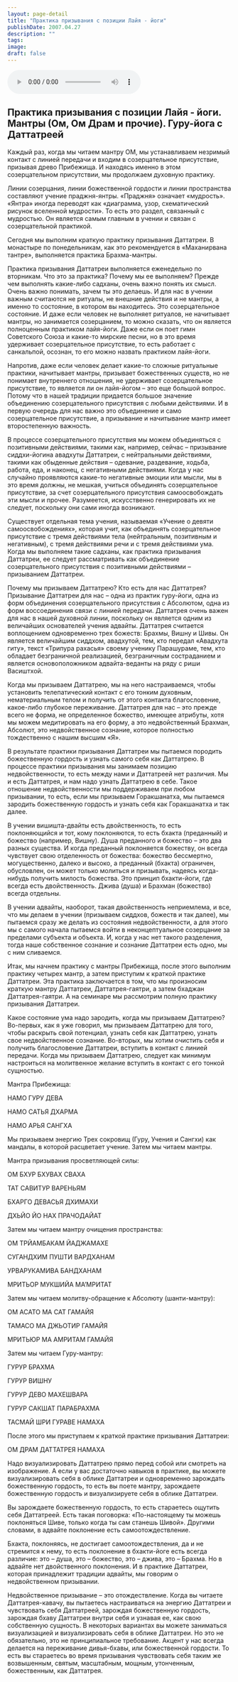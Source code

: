 ```yaml
---
layout: page-detail
title: "Практика призывания с позиции Лайя - йоги"
publishDate: 2007.04.27
description: ""
tags:
image:
draft: false
---
```


<audio title="2007.04.27 - Практика призывания с позиции Лайя - йоги.mp3" src="/upload/iblock/74b/74b033609eb44e2210bd8c4ca7cd7470.mp3" controls=""></audio>

## 
## **Практика призывания с позиции Лайя - йоги.** **Мантры (Ом, Ом Драм и прочие).** **Гуру-йога с Даттатреей** 
 Каждый раз, когда мы читаем мантру ОМ, мы устанавливаем незримый контакт с линией передачи и входим в созерцательное присутствие, призывая древо Прибежища. И находясь именно в этом созерцательном присутствии, мы продолжаем духовную практику.

 Линии созерцания, линии божественной гордости и линии пространства составляют учение праджня-янтры. «Праджня» означает «мудрость». «Янтра» иногда переводят как «диаграмма, узор, схематический рисунок вселенной мудрости». То есть это раздел, связанный с мудростью. Он является самым главным в учении и связан с созерцательной практикой.

 Сегодня мы выполним краткую практику призывания Даттатреи. В монастыре по понедельникам, как это рекомендуется в «Маханирвана тантре», выполняется практика Брахма-мантры.

 Практика призывания Даттатреи выполняется еженедельно по вторникам. Что это за практика? Почему мы ее выполняем? Прежде чем выполнять какие-либо садханы, очень важно понять их смысл. Очень важно понимать, зачем ты это делаешь. И для нас в учении важным считаются не ритуалы, не внешние действия и не мантры, а именно то состояние, в котором вы находитесь. Это созерцательное состояние. И даже если человек не выполняет ритуалов, не начитывает мантры, но занимается созерцанием, то можно сказать, что он является полноценным практиком лайя-йоги. Даже если он поет гимн Советского Союза и какие-то мирские песни, но в это время удерживает созерцательное присутствие, то есть работает с санкальпой, осознан, то его можно назвать практиком лайя-йоги.

 Напротив, даже если человек делает какие-то сложные ритуальные практики, начитывает мантры, призывает божественных существ, но не понимает внутреннего отношения, не удерживает созерцательное присутствие, то является ли он лайя-йогом – это еще большой вопрос. Потому что в нашей традиции придается большое значение объединению созерцательного присутствия с любыми действиями. И в первую очередь для нас важно это объединение и само созерцательное присутствие, а призывание и начитывание мантр имеет второстепенную важность.

 В процессе созерцательного присутствия мы можем объединяться с позитивными действиями, такими как, например, сейчас – призывание сиддхи-йогина авадхуты Даттатреи, с нейтральными действиями, такими как обыденные действия – одевание, раздевание, ходьба, работа, еда, и наконец, с негативными действиями. Когда у нас случайно проявляются какие-то негативные эмоции или мысли, мы в это время должны, не мешкая, учиться объединять созерцательное присутствие, за счет созерцательного присутствия самоосвобождать эти мысли и прочее. Разумеется, искусственно генерировать их не следует, поскольку они сами иногда возникают.

 Существует отдельная тема учения, называемая «Учение о девяти самоосвобождениях», которая учит, как объединять созерцательное присутствие с тремя действиями тела (нейтральным, позитивным и негативным), с тремя действиями речи и с тремя действиями ума. Когда мы выполняем такие садханы, как практика призывания Даттатреи, ее следует рассматривать как объединение созерцательного присутствия с позитивными действиями – призыванием Даттатреи.

 Почему мы призываем Даттатрею? Кто есть для нас Даттатрея? Призывание Даттатреи для нас – одна из практик гуру-йоги, одна из форм объединения созерцательного присутствия с Абсолютом, одна из форм воссоединения связи с линией передачи. Даттатрея очень важен для нас в нашей духовной линии, поскольку он является одним из величайших основателей учения адвайты. Даттатрея считается воплощением одновременно трех божеств: Брахмы, Вишну и Шивы. Он является величайшим сиддхом, авадхутой, тем, кто передал «Авадхута гиту», текст «Трипура рахасья» своему ученику Парашураме, тем, кто обладает безграничной реализацией, безграничным состраданием и является основоположником адвайта-веданты на ряду с риши Васиштхой.

 Когда мы призываем Даттатрею, мы на него настраиваемся, чтобы установить телепатический контакт с его тонким духовным, нематериальным телом и получить от этого контакта благословение, какое-либо глубокое переживание. Даттатрея для нас – это прежде всего не форма, не определенное божество, имеющее атрибуты, хотя мы можем медитировать на его форму, а это недвойственный Брахман, Абсолют, это недвойственное сознание, которое полностью тождественно с нашим высшим «Я».

 В результате практики призывания Даттатреи мы пытаемся породить божественную гордость и узнать самого себя как Даттатрею. В процессе практики призывания мы занимаем позицию недвойственности, то есть между нами и Даттатреей нет различия. Мы и есть Даттатрея, и нам надо узнать Даттатрею в себе. Такое отношение недвойственности мы поддерживаем при любом призывании, то есть, если мы призываем Горакшанатха, мы пытаемся зародить божественную гордость и узнать себя как Горакшанатха и так далее.

 В учении вишишта-двайты есть двойственность, то есть поклоняющийся и тот, кому поклоняются, то есть бхакта (преданный) и божество (например, Вишну). Душа преданного и божество – это два разных существа. И когда преданный поклоняется божеству, он всегда чувствует свою отделенность от божества: божество бессмертно, могущественно, далеко и высоко, а преданный (бхакта) ограничен, обусловлен, он может только молиться и призывать, надеясь когда-нибудь получить милость божества. Это принцип бхакти-йоги, где всегда есть двойственность. Джива (душа) и Брахман (божество) всегда отдельны.

 В учении адвайты, наоборот, такая двойственность неприемлема, и все, что мы делаем в учении (призываем сиддхов, божеств и так далее), мы пытаемся сразу же делать из состояния недвойственности, а для этого мы с самого начала пытаемся войти в неконцептуальное созерцание за пределами субъекта и объекта. И, когда у нас нет такого разделения, тогда наше собственное сознание и сознание Даттатреи есть одно, мы с ним сливаемся.

 Итак, мы начнем практику с мантры Прибежища, после этого выполним практику четырех мантр, а затем приступим к краткой практике Даттатреи. Эта практика заключается в том, что мы произносим краткую мантру Даттатреи, Даттатрея-гаятри, а затем бхаджан Даттатрея-гаятри. А на семинаре мы рассмотрим полную практику призывания Даттатреи.

 Какое состояние ума надо зародить, когда мы призываем Даттатрею? Во-первых, как я уже говорил, мы призываем Даттатрею для того, чтобы раскрыть свой потенциал, узнать себя как Даттатрею, узнать свое недвойственное сознание. Во-вторых, мы хотим очистить себя и получить благословение Даттатреи, вступить в контакт с линией передачи. Когда мы призываем Даттатрею, следует как минимум настроиться на молитвенное желание вступить в контакт с его тонкой сущностью.

  
 Мантра Прибежища:

 НАМО ГУРУ ДЕВА

 НАМО САТЬЯ ДХАРМА

 НАМО АРЬЯ САНГХА

 Мы призываем энергию Трех сокровищ (Гуру, Учения и Сангхи) как мандалы, в которой расцветает учение. Затем мы читаем мантры.

  
 Мантра призывания просветляющей силы:

 ОМ БХУР БХУВАХ СВАХА

 ТАТ САВИТУР ВАРЕНЬЯМ

 БХАРГО ДЕВАСЬЯ ДХИМАХИ

 ДХЬЙО ЙО НАХ ПРАЧОДАЙАТ

 Затем мы читаем мантру очищения пространства:

 ОМ ТРЙАМБАКАМ ЙАДЖАМАХЕ

 СУГАНДХИМ ПУШТИ ВАРДХАНАМ

 УРВАРУКАМИВА БАНДХАНАМ

 МРИТЬОР МУКШИЙА МА’МРИТАТ

 Затем мы читаем молитву-обращение к Абсолюту (шанти-мантру):

 ОМ АСАТО МА САТ ГАМАЙЯ

 ТАМАСО МА ДЖЬОТИР ГАМАЙЯ

 МРИТЬЮР МА АМРИТАМ ГАМАЙЯ

  
 Затем мы читаем Гуру-мантру:

  
 ГУРУР БРАХМА

 ГУРУР ВИШНУ

 ГУРУР ДЕВО МАХЕШВАРА

 ГУРУР САКШАТ ПАРАБРАХМА

 ТАСМАЙ ШРИ ГУРАВЕ НАМАХА

  
 После этого мы приступаем к краткой практике призывания Даттатреи:

  
 ОМ ДРАМ ДАТТАТРЕЯ НАМАХА

  
 Надо визуализировать Даттатрею прямо перед собой или смотреть на изображение. А если у вас достаточно навыков в практике, вы можете визуализировать себя в облике Даттатреи и одновременно зарождать божественную гордость, то есть вы поете мантру, зарождаете божественную гордость и визуализируете себя в облике Даттатреи.

 Вы зарождаете божественную гордость, то есть стараетесь ощутить себя Даттатреей. Есть такая поговорка: «По-настоящему ты можешь поклоняться Шиве, только когда ты сам станешь Шивой». Другими словами, в адвайте поклонение есть самоотождествление.

 Бхакта, поклоняясь, не достигает самоотождествления, да и не стремится к нему, то есть поклонение в бхакти-йоге есть всегда различие: это – душа, это – божество, это – джива, это – Брахма. Но в адвайте нет двойственного поклонения. И в практике Даттатреи, которая принадлежит традиции адвайты, мы говорим о недвойственном призывании.

 Недвойственное призывание – это отождествление. Когда вы читаете Даттатрея-кавачу, вы пытаетесь настраиваться на энергию Даттатреи и чувствовать себя Даттатреей, зарождая божественную гордость, зарождая бхаву Даттатреи внутри себя и узнавая ее, как свою собственную сущность. В некоторых вариантах вы можете заниматься визуализацией и визуализировать себя в облике Даттатреи. Но это не обязательно, это не принципиальное требование. Акцент у нас всегда делается на переживание дивья-бхавы, или божественной гордости. То есть вы стараетесь во время призывания чувствовать себя таким же возвышенным, святым, масштабным, мощным, утонченным, божественным, как Даттатрея.
  
  
